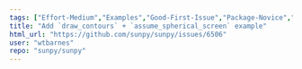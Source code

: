 ```yaml
---
tags: ["Effort-Medium","Examples","Good-First-Issue","Package-Novice","Priority-Low","astronomy","astropy","hacktoberfest","python","solar","solar-physics","sun","sunpy"]
title: "Add `draw_contours` + `assume_spherical_screen` example"
html_url: "https://github.com/sunpy/sunpy/issues/6506"
user: "wtbarnes"
repo: "sunpy/sunpy"
---
```


